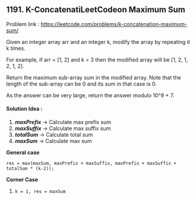 ## 1191. K-ConcatenatiLeetCodeon Maximum Sum

Problem link : https://leetcode.com/problems/k-concatenation-maximum-sum/


Given an integer array arr and an integer k, modify the array by repeating it k times.

For example, if arr = [1, 2] and k = 3 then the modified array will be [1, 2, 1, 2, 1, 2].

Return the maximum sub-array sum in the modified array. Note that the length of the sub-array can be 0 and its sum in that case is 0.

As the answer can be very large, return the answer modulo 10^9 + 7.


#### Solution Idea : 

1. ***maxPrefix*** -> Calculate max prefix sum
2. ***maxSuffix*** -> Calculate max suffix sum
3. ***totalSum*** -> Calculate total sum
4. ***maxSum***   -> Calculate max sum

**General case**

`res = max(maxSum, maxPrefix + maxSuffix, maxPrefix + maxSuffix + totalSum * (k-2));`

**Corner Case**

1. `k = 1, res = maxSum`
